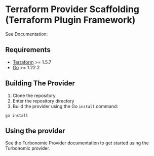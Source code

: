 # Terraform Provider Scaffolding (Terraform Plugin Framework)

See Documentation:

## Requirements

- [Terraform](https://developer.hashicorp.com/terraform/downloads) >= 1.5.7
- [Go](https://golang.org/doc/install) >= 1.22.2

## Building The Provider

1. Clone the repository
1. Enter the repository directory
1. Build the provider using the Go `install` command:

```shell
go install
```

## Using the provider

See the Turbonomic Provider documentation to get started using the Turbonomic provider.
